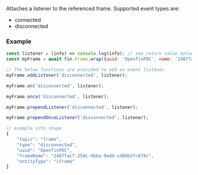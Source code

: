 Attaches a listener to the referenced frame. Supported event types are:

* connected
* disconnected

### Example

````js
const listener = (info) => console.log(info); // see return value below
const myFrame = await fin.Frame.wrap({uuid: 'OpenfinPOC', name: '2407fac7-25dc-4bba-9add-cd09b2fc078c'});

// The below functions are provided to add an event listener.
myFrame.addListener('disconnected', listener);

myFrame.on('disconnected', listener);

myFrame.once('disconnected', listener);

myFrame.prependListener('disconnected', listener);

myFrame.prependOnceListener('disconnected', listener);

// example info shape
{
    "topic": "frame",
    "type": "disconnected",
    "uuid": "OpenfinPOC",
    "frameName": "2407fac7-25dc-4bba-9add-cd09b2fc078c",
    "entityType": "iframe"
}

````

